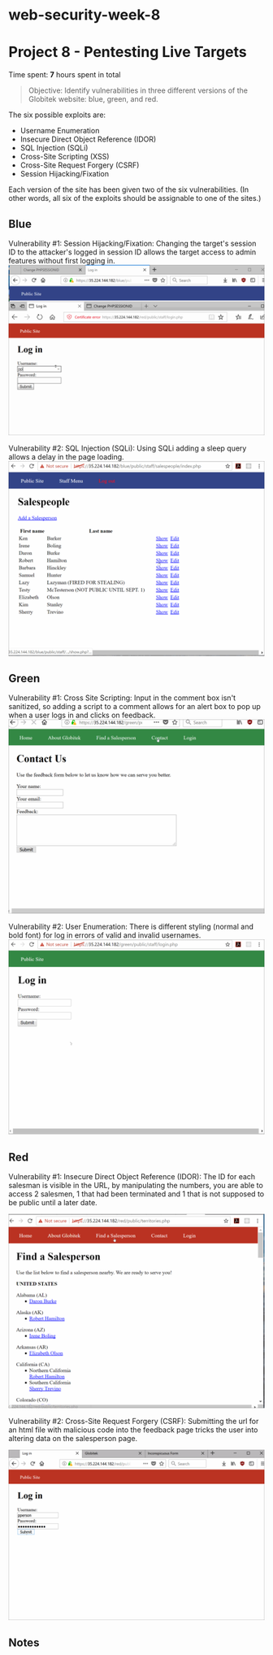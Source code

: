 # web-security-week-8

# Project 8 - Pentesting Live Targets

Time spent: **7** hours spent in total

> Objective: Identify vulnerabilities in three different versions of the Globitek website: blue, green, and red.

The six possible exploits are:
* Username Enumeration
* Insecure Direct Object Reference (IDOR)
* SQL Injection (SQLi)
* Cross-Site Scripting (XSS)
* Cross-Site Request Forgery (CSRF)
* Session Hijacking/Fixation

Each version of the site has been given two of the six vulnerabilities. (In other words, all six of the exploits should be assignable to one of the sites.)

## Blue

Vulnerability #1: Session Hijacking/Fixation: Changing the target's session ID to the attacker's logged in session ID allows the target access to admin features without first logging in.
<img src ="https://github.com/noodlesny/web-security-week-8/blob/master/myGifs/Week%208-Exploit%20Blue%20Really%20Really%20Real.gif" >

Vulnerability #2: SQL Injection (SQLi): Using SQLi adding a sleep query allows a delay in the page loading.
<img src= "https://github.com/noodlesny/web-security-week-8/blob/master/myGifs/Week%208-Exploit%20Blue%20Real%202.gif" >


## Green

Vulnerability #1: Cross Site Scripting: Input in the comment box isn't sanitized, so adding a script to a comment allows for an alert box to pop up when a user logs in and clicks on feedback. 
<img src= "https://github.com/noodlesny/web-security-week-8/blob/master/myGifs/Week%208-Exploit%20Green%20Real%201.gif?raw=true" >

Vulnerability #2: User Enumeration: There is different styling (normal and bold font) for log in errors of valid and invalid usernames.
<img src= "https://github.com/noodlesny/web-security-week-8/blob/master/myGifs/Week%208-Exploit%20Green%20Real%202.gif?raw=true" >

## Red

Vulnerability #1: Insecure Direct Object Reference (IDOR): The ID for each salesman is visible in the URL, by manipulating the numbers, you are able to access 2 salesmen, 1 that had been terminated and 1 that is not supposed to be public until a later date.

<img src= "https://github.com/noodlesny/web-security-week-8/blob/master/myGifs/Week%208-Exploit%20Red%20Real%201.gif?raw=true" >

Vulnerability #2: Cross-Site Request Forgery (CSRF): Submitting the url for an html file with malicious code into the feedback page tricks the user into altering data on the salesperson page.

<img src= "https://github.com/noodlesny/web-security-week-8/blob/master/myGifs/Week%208-Exploit%20Red%20Real%202.gif">

## Notes
